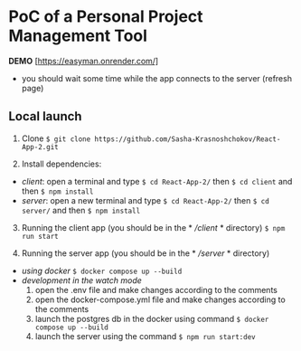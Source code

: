 # PoC of a Personal Project Management Tool

**DEMO** [https://easyman.onrender.com/]
  - you should wait some time while the app connects to the server (refresh page)

## Local launch

  1. Clone
  ```$ git clone https://github.com/Sasha-Krasnoshchokov/React-App-2.git```

  2. Install dependencies:
   - *client*: open a terminal and type ```$ cd React-App-2/``` then ```$ cd client``` and then ```$ npm install```
   - *server*: open a new terminal and type ```$ cd React-App-2/``` then ```$ cd server/``` and then ```$ npm install```

   3. Running the client app (you should be in the * */client* * directory) ```$ npm run start```
      
   4. Running the server app (you should be in the * */server* * directory)
  - *using docker* ```$ docker compose up --build```
  - *development in the watch mode*
      1. open the .env file and make changes according to the comments
      2. open the docker-compose.yml file and make changes according to the comments
      3. launch the postgres db in the docker using command ```$ docker compose up --build```
      4. launch the server using the command ```$ npm run start:dev```
      

